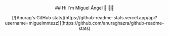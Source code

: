 <!--
[banner]()
-->
<p align="center">
  ## Hi I´m Miguel Ángel 👋 👨‍💻
 </p>

<p align="center">
[![Anurag's GitHub stats](https://github-readme-stats.vercel.app/api?username=miguelmntezz)](https://github.com/anuraghazra/github-readme-stats)
</p>
  <!--
**miguelmtnezz/miguelmtnezz** is a ✨ _special_ ✨ repository because its `README.md` (this file) appears on your GitHub profile.

Here are some ideas to get you started:

- 🔭 I’m currently working on ...
- 🌱 I’m currently learning ...
- 👯 I’m looking to collaborate on ...
- 🤔 I’m looking for help with ...
- 💬 Ask me about ...
- 📫 How to reach me: ...
- 😄 Pronouns: ...
- ⚡ Fun fact: ...
-->
